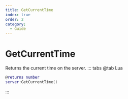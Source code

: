 ```yaml
---
title: GetCurrentTime
index: true
order: 2
category:
  - Guide
---
```


# GetCurrentTime
Returns the current time on the server.
::: tabs
@tab Lua
```lua
@returns number
server:GetCurrentTime()
```

:::